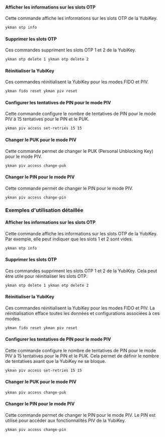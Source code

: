 #### Afficher les informations sur les slots OTP

Cette commande affiche les informations sur les slots OTP de la YubiKey.

```bash
ykman otp info
```
#### Supprimer les slots OTP

 Ces commandes suppriment les slots OTP 1 et 2 de la YubiKey.
 
```bash
ykman otp delete 1 ykman otp delete 2
```
#### Réinitialiser la YubiKey

 Ces commandes réinitialisent la YubiKey pour les modes FIDO et PIV.
 
```bash
ykman fido reset ykman piv reset
```
#### Configurer les tentatives de PIN pour le mode PIV

Cette commande configure le nombre de tentatives de PIN pour le mode PIV à 15 tentatives pour le PIN et le PUK.

```bash
ykman piv access set-retries 15 15
```

#### Changer le PUK pour le mode PIV

 Cette commande permet de changer le PUK (Personal Unblocking Key) pour le mode PIV.
 
```bash
ykman piv access change-puk
```

#### Changer le PIN pour le mode PIV

Cette commande permet de changer le PIN pour le mode PIV.

```bash 
ykman piv access change-pin
```

### Exemples d'utilisation détaillée

#### Afficher les informations sur les slots OTP

Cette commande affiche les informations sur les slots OTP de la YubiKey. Par exemple, elle peut indiquer que les slots 1 et 2 sont vides.

```bash
ykman otp info
``` 
#### Supprimer les slots OTP

Ces commandes suppriment les slots OTP 1 et 2 de la YubiKey. Cela peut être utile pour réinitialiser les slots OTP.

```bash 
ykman otp delete 1 ykman otp delete 2
```

#### Réinitialiser la YubiKey

 Ces commandes réinitialisent la YubiKey pour les modes FIDO et PIV. La réinitialisation efface toutes les données et configurations associées à ces modes.
 
```bash
ykman fido reset ykman piv reset
```
#### Configurer les tentatives de PIN pour le mode PIV

Cette commande configure le nombre de tentatives de PIN pour le mode PIV à 15 tentatives pour le PIN et le PUK. Cela permet de définir le nombre de tentatives avant que la YubiKey ne se bloque.

```bash
ykman piv access set-retries 15 15
```
#### Changer le PUK pour le mode PIV

```bash
ykman piv access change-puk
```

#### Changer le PIN pour le mode PIV

Cette commande permet de changer le PIN pour le mode PIV. Le PIN est utilisé pour accéder aux fonctionnalités PIV de la YubiKey.

```bash
ykman piv access change-pin
```


 
